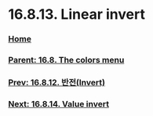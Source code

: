 # 16.8.13. Linear invert

### [Home](./00-home.md)
### [Parent: 16.8. The colors menu](./16-08-00-the-colors-menu.md)
### [Prev: 16.8.12. 반전(Invert)](./16-08-12-invert.md)
### [Next: 16.8.14. Value invert](./16-08-14-value-invert.md)
